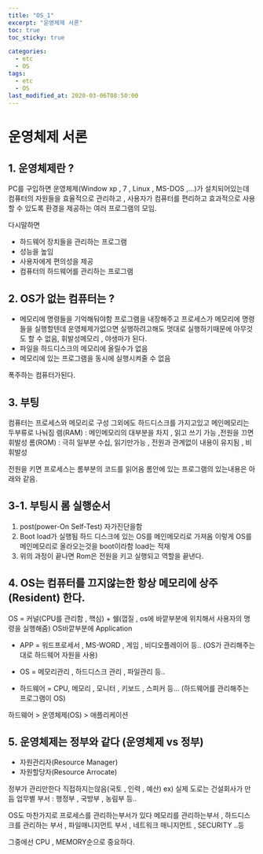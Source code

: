 ```yaml
---
title: "OS_1"
excerpt: "운영체제 서론"
toc: true
toc_sticky: true

categories:
  - etc
  - OS
tags:
  - etc
  - OS
last_modified_at: 2020-03-06T08:50:00
---
```


# 운영체제 서론

## 1. 운영체제란 ?

PC를 구입하면 운영체제(Window xp , 7 , Linux , MS-DOS ,...)가 설치되어있는데
컴퓨터의 자원들을 효율적으로 관리하고 , 사용자가 컴퓨터를 편리하고 효과적으로 사용할 수 있도록 환경을 제공하는 여러 프로그램의 모임.

다시말하면

- 하드웨어 장치들을 관리하는 프로그램
- 성능을 높임
- 사용자에게 편의성을 제공
- 컴퓨터의 하드웨어를 관리하는 프로그램

## 2. OS가 없는 컴퓨터는 ?

- 메모리에 명령들을 기억해둬야함 프로그램을 내장해주고 프로세스가 메모리에 명령들을 실행할텐데 운영체제가없으면 실행하려고해도 멋대로 실행하기때문에 아무것도 할 수 없음, 휘발성메모리 , 야생마가 된다.
- 파일을 하드디스크의 메모리에 올릴수가 없음
- 메모리에 있는 프로그램을 동시에 실행시켜줄 수 없음

폭주하는 컴퓨터가된다.

## 3. 부팅

컴퓨터는 프로세스와 메모리로 구성 그외에도 하드디스크를 가지고있고 메인메모리는 두부류로 나눠짐
램(RAM) : 메인메모리의 대부분을 차지 , 읽고 쓰기 가능 ,전원을 끄면 휘발성
롬(ROM) : 극히 일부분 수십, 읽기만가능 , 전원과 관계없이 내용이 유지됨 , 비휘발성

전원을 키면 프로세스는 롬부분의 코드를 읽어옴
롬안에 있는 프로그램의 있는내용은 아래와 같음.

## 3-1. 부팅시 롬 실행순서

1. post(power-On Self-Test) 자가진단을함
2. Boot load가 실행됨 하드 디스크에 있는 OS를 메인메모리로 가져옴
   이렇게 OS를 메인메모리로 올라오는것을 boot이라함 load는 적재
3. 위의 과정이 끝나면 Rom은 전원을 키고 실행되고 역할을 끝낸다.

## 4. OS는 컴퓨터를 끄지않는한 항상 메모리에 상주(Resident) 한다.

OS = 커널(CPU를 관리함 , 핵심) + 쉘(껍질 , os에 바깥부분에 위치해서 사용자의 명령을 실행해줌)
OS바깥부분에 Application

- APP = 워드프로세서 , MS-WORD , 게임 , 비디오플레이어 등..
  (OS가 관리해주는대로 하드웨어 자원을 사용)

- OS = 메모리관리 , 하드디스크 관리 , 파일관리 등..

- 하드웨어 = CPU, 메모리 , 모니터 , 키보드 , 스피커 등...
  (하드웨어를 관리해주는 프로그램이 OS)

하드웨어 > 운영체제(OS) > 애플리케이션

## 5. 운영체제는 정부와 같다 (운영체제 vs 정부)

- 자원관리자(Resource Manager)
- 자원할당자(Resource Arrocate)

정부가 관리만한다 직접하지는않음(국토 , 인력 , 예산)
ex) 실제 도로는 건설회사가 만듬
업무별 부서 : 행정부 , 국방부 , 농림부 등..

OS도 마찬가지로 프로세스를 관리하는부서가 있다
메모리를 관리하는부서 , 하드디스크를 관리하는 부서 , 파일매니지먼트 부서 , 네트워크 매니지먼트 , SECURITY ..등

그중에선 CPU , MEMORY순으로 중요하다.
